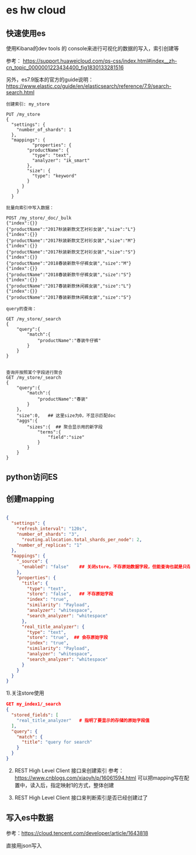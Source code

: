 
# es hw cloud 


## 快速使用es

使用Kibana的dev tools 的 console来进行可视化的数据的写入，索引创建等

参考：
https://support.huaweicloud.com/qs-css/index.html#index__zh-cn_topic_0000001223434400_fig1830133281516

另外，es7.9版本的官方的guide说明：
https://www.elastic.co/guide/en/elasticsearch/reference/7.9/search-search.html


```
创建索引: my_store

PUT /my_store
{
  "settings": {
    "number_of_shards": 1
  },
  "mappings": {
          "properties": {
        "productName": {
          "type": "text",
          "analyzer": "ik_smart"
        },
        "size": {
          "type": "keyword"
        }
      }
    }
  }
```

```
批量向索引中写入数据：

POST /my_store/_doc/_bulk
{"index":{}}
{"productName":"2017秋装新款文艺衬衫女装","size":"L"}
{"index":{}}
{"productName":"2017秋装新款文艺衬衫女装","size":"M"}
{"index":{}}
{"productName":"2017秋装新款文艺衬衫女装","size":"S"}
{"index":{}}
{"productName":"2018春装新款牛仔裤女装","size":"M"}
{"index":{}}
{"productName":"2018春装新款牛仔裤女装","size":"S"}
{"index":{}}
{"productName":"2017春装新款休闲裤女装","size":"L"}
{"index":{}}
{"productName":"2017春装新款休闲裤女装","size":"S"}

```

```
query的查询：

GET /my_store/_search
{
    "query":{
        "match":{
            "productName":"春装牛仔裤"
        }
    }
}


```


```
查询并按照某个字段进行聚合
GET /my_store/_search
{
    "query":{
        "match":{
            "productName":"春装"
        }
    },
    "size":0,   ## 这里size为0，不显示匹配doc
    "aggs":{
        "sizes":{  ## 聚合显示用的新字段
            "terms":{
                "field":"size"
            }
        }
    }
}
```


## python访问ES

## 创建mapping

```json

{
  "settings": {
    "refresh_interval": "120s",
    "number_of_shards": "3",
	  "routing.allocation.total_shards_per_node": 2,
    "number_of_replicas": "1"
  },
  "mappings": {
    "_source": {
      "enabled": "false"    ## 关闭store，不存原始数据字段，但能查询也就是只存储索引情况
    },
    "properties": {
      "title": {
        "type": "text",
        "store": "false",   ## 不存原始字段
        "index": "true",
        "similarity": "Payload",
        "analyzer": "whitespace",
        "search_analyzer": "whitespace"
      },
      "real_title_analyzer": {
        "type": "text",
        "store": "true",  ## 会存原始字段
        "index": "true",
        "similarity": "Payload",
        "analyzer": "whitespace",
        "search_analyzer": "whitespace"
	  }
    }
  }
}
```

1).关注store使用

``` json
GET my_index1/_search
{
  "stored_fields": [
    "real_title_analyzer"   # 指明了要显示的存储的原始字段值
  ],
  "query": {
    "match": {
      "title": "query for search"
    }
  }
}
```
2) REST High Level Client 接口来创建索引
参考：https://www.cnblogs.com/xiaoyh/p/16061594.html
可以把mapping写在配置中，读入后，指定映射1的方式，整体创建

4) REST High Level Client 接口来判断索引是否已经创建过了

## 写入es中数据

参考：https://cloud.tencent.com/developer/article/1643818

直接用json写入










